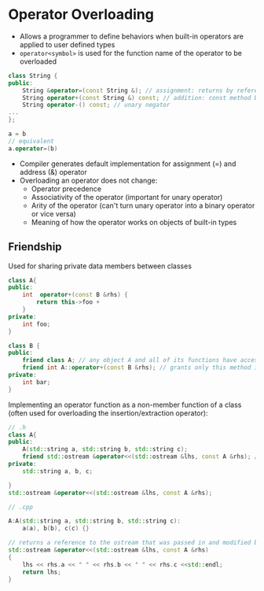 # Operator Overloading
- Allows a programmer to define behaviors when built-in operators are applied to user defined types
- `operator<symbol>` is used for the function name of the operator to be overloaded  

``` c++
class String {
public:    
    String &operator=(const String &); // assignment: returns by referenceto allow chaining/compounding assignments
    String operator+(const String &) const; // addition: const method b/c it does not alter the object, but returns a new one
    String operator-() const; // unary negator
...
};
```

``` c++
a = b
// equivalent
a.operator=(b)
```

- Compiler generates default implementation for assignment (=) and address (&) operator
- Overloading an operator does not change:
    - Operator precedence
    - Associativity of the operator (important for unary operator)
    - Arity of the operator (can't turn unary operator into a binary operator or vice versa)
    - Meaning of how the operator works on objects of built-in types


## Friendship
Used for sharing private data members between classes
``` c++
class A{
public:
    int  operator+(const B &rhs) {
        return this->foo + 
    }    
private:
    int foo;
}

class B {
public:
    friend class A; // any object A and all of its functions have access to private members in class B
    friend int A::operator+(const B &rhs); // grants only this method in class A access to private member variables in class B
private:
    int bar;
}

``` 

Implementing an operator function as a non-member function of a class (often used for overloading the insertion/extraction operator):
``` c++
// .h 
class A{
public:
    A(std::string a, std::string b, std::string c);
    friend std::ostream &operator<<(std::ostream &lhs, const A &rhs); // gives method access to the private member variables
private:
    std::string a, b, c;

}
std::ostream &operator<<(std::ostream &lhs, const A &rhs);

// .cpp

A:A(std::string a, std::string b, std::string c): 
    a(a), b(b), c(c) {}

// returns a reference to the ostream that was passed in and modified by adding the data from the rhs object which is not modified in the process
std::ostream &operator<<(std::ostream &lhs, const A &rhs)
{
    lhs << rhs.a << " " << rhs.b << " " << rhs.c <<std::endl;
    return lhs;
}
```
